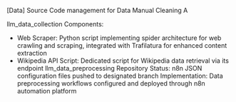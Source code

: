 [Data] Source Code management for Data Manual Cleaning A

llm_data_collection
Components:
* Web Scraper: Python script implementing spider architecture for web crawling and scraping, integrated with Trafilatura for enhanced content extraction
* Wikipedia API Script: Dedicated script for Wikipedia data retrieval via its endpoint
llm_data_preprocessing
Repository Status: n8n JSON configuration files pushed to designated branch
Implementation: Data preprocessing workflows configured and deployed through n8n automation platform
